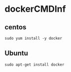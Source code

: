 # dockerCMDInf
## centos
```shell
sudo yum install -y docker
```
## Ubuntu
```shell
sudo apt-get install docker
```
